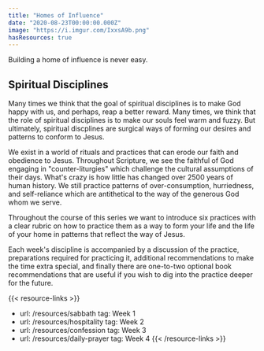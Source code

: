 ```yaml
---
title: "Homes of Influence"
date: "2020-08-23T00:00:00.000Z"
image: "https://i.imgur.com/IxxsA9b.png"
hasResources: true
---
```


Building a home of influence is never easy.

## Spiritual Disciplines

Many times we think that the goal of spiritual disciplines is to make God happy with us, and perhaps, reap a better reward. Many times, we think that the role of spiritual disciplines is to make our souls feel warm and fuzzy. But ultimately, spiritual discplines are surgical ways of forming our desires and patterns to conform to Jesus.

We exist in a world of rituals and practices that can erode our faith and obedience to Jesus. Throughout Scripture, we see the faithful of God engaging in "counter-liturgies" which challenge the cultural assumptions of their days. What's crazy is how little has changed over 2500 years of human history. We still practice patterns of over-consumption, hurriedness, and self-reliance which are antithetical to the way of the generous God whom we serve.

Throughout the course of this series we want to introduce six practices with a clear rubric on how to practice them as a way to form your life and the life of your home in patterns that reflect the way of Jesus.

Each week's discipline is accompanied by a discussion of the practice, preparations required for practicing it, additional recommendations to make the time extra special, and finally there are one-to-two optional book recommendations that are useful if you wish to dig into the practice deeper for the future.

{{< resource-links >}}
- url: /resources/sabbath
  tag: Week 1
- url: /resources/hospitality
  tag: Week 2
- url: /resources/confession
  tag: Week 3
- url: /resources/daily-prayer
  tag: Week 4
{{< /resource-links >}}
